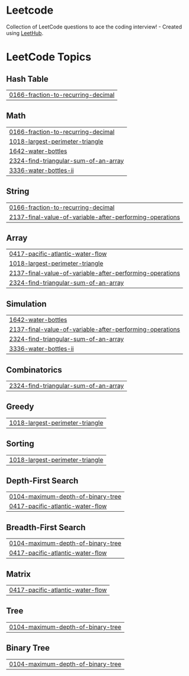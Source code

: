 # Leetcode
Collection of LeetCode questions to ace the coding interview! - Created using [LeetHub](https://github.com/QasimWani/LeetHub).

<!---LeetCode Topics Start-->
# LeetCode Topics
## Hash Table
|  |
| ------- |
| [0166-fraction-to-recurring-decimal](https://github.com/gabenodev/Leetcode/tree/master/0166-fraction-to-recurring-decimal) |
## Math
|  |
| ------- |
| [0166-fraction-to-recurring-decimal](https://github.com/gabenodev/Leetcode/tree/master/0166-fraction-to-recurring-decimal) |
| [1018-largest-perimeter-triangle](https://github.com/gabenodev/Leetcode/tree/master/1018-largest-perimeter-triangle) |
| [1642-water-bottles](https://github.com/gabenodev/Leetcode/tree/master/1642-water-bottles) |
| [2324-find-triangular-sum-of-an-array](https://github.com/gabenodev/Leetcode/tree/master/2324-find-triangular-sum-of-an-array) |
| [3336-water-bottles-ii](https://github.com/gabenodev/Leetcode/tree/master/3336-water-bottles-ii) |
## String
|  |
| ------- |
| [0166-fraction-to-recurring-decimal](https://github.com/gabenodev/Leetcode/tree/master/0166-fraction-to-recurring-decimal) |
| [2137-final-value-of-variable-after-performing-operations](https://github.com/gabenodev/Leetcode/tree/master/2137-final-value-of-variable-after-performing-operations) |
## Array
|  |
| ------- |
| [0417-pacific-atlantic-water-flow](https://github.com/gabenodev/Leetcode/tree/master/0417-pacific-atlantic-water-flow) |
| [1018-largest-perimeter-triangle](https://github.com/gabenodev/Leetcode/tree/master/1018-largest-perimeter-triangle) |
| [2137-final-value-of-variable-after-performing-operations](https://github.com/gabenodev/Leetcode/tree/master/2137-final-value-of-variable-after-performing-operations) |
| [2324-find-triangular-sum-of-an-array](https://github.com/gabenodev/Leetcode/tree/master/2324-find-triangular-sum-of-an-array) |
## Simulation
|  |
| ------- |
| [1642-water-bottles](https://github.com/gabenodev/Leetcode/tree/master/1642-water-bottles) |
| [2137-final-value-of-variable-after-performing-operations](https://github.com/gabenodev/Leetcode/tree/master/2137-final-value-of-variable-after-performing-operations) |
| [2324-find-triangular-sum-of-an-array](https://github.com/gabenodev/Leetcode/tree/master/2324-find-triangular-sum-of-an-array) |
| [3336-water-bottles-ii](https://github.com/gabenodev/Leetcode/tree/master/3336-water-bottles-ii) |
## Combinatorics
|  |
| ------- |
| [2324-find-triangular-sum-of-an-array](https://github.com/gabenodev/Leetcode/tree/master/2324-find-triangular-sum-of-an-array) |
## Greedy
|  |
| ------- |
| [1018-largest-perimeter-triangle](https://github.com/gabenodev/Leetcode/tree/master/1018-largest-perimeter-triangle) |
## Sorting
|  |
| ------- |
| [1018-largest-perimeter-triangle](https://github.com/gabenodev/Leetcode/tree/master/1018-largest-perimeter-triangle) |
## Depth-First Search
|  |
| ------- |
| [0104-maximum-depth-of-binary-tree](https://github.com/gabenodev/Leetcode/tree/master/0104-maximum-depth-of-binary-tree) |
| [0417-pacific-atlantic-water-flow](https://github.com/gabenodev/Leetcode/tree/master/0417-pacific-atlantic-water-flow) |
## Breadth-First Search
|  |
| ------- |
| [0104-maximum-depth-of-binary-tree](https://github.com/gabenodev/Leetcode/tree/master/0104-maximum-depth-of-binary-tree) |
| [0417-pacific-atlantic-water-flow](https://github.com/gabenodev/Leetcode/tree/master/0417-pacific-atlantic-water-flow) |
## Matrix
|  |
| ------- |
| [0417-pacific-atlantic-water-flow](https://github.com/gabenodev/Leetcode/tree/master/0417-pacific-atlantic-water-flow) |
## Tree
|  |
| ------- |
| [0104-maximum-depth-of-binary-tree](https://github.com/gabenodev/Leetcode/tree/master/0104-maximum-depth-of-binary-tree) |
## Binary Tree
|  |
| ------- |
| [0104-maximum-depth-of-binary-tree](https://github.com/gabenodev/Leetcode/tree/master/0104-maximum-depth-of-binary-tree) |
<!---LeetCode Topics End-->